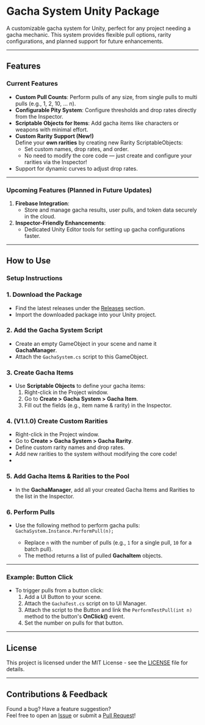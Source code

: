 # Gacha System Unity Package

A customizable gacha system for Unity, perfect for any project needing a gacha mechanic. This system provides flexible pull options, rarity configurations, and planned support for future enhancements.

---

## Features

### Current Features
- **Custom Pull Counts**: Perform pulls of any size, from single pulls to multi pulls (e.g., 1, 2, 10, ... n).
- **Configurable Pity System**: Configure thresholds and drop rates directly from the Inspector.
- **Scriptable Objects for Items**: Add gacha items like characters or weapons with minimal effort.
- **Custom Rarity Support (New!)**  
  Define your **own rarities** by creating new Rarity ScriptableObjects:
  - Set custom names, drop rates, and order.
  - No need to modify the core code — just create and configure your rarities via the Inspector!
- Support for dynamic curves to adjust drop rates.

---

### Upcoming Features (Planned in Future Updates)
1. **Firebase Integration**:
   - Store and manage gacha results, user pulls, and token data securely in the cloud.
2. **Inspector-Friendly Enhancements**:
   - Dedicated Unity Editor tools for setting up gacha configurations faster.

---

## How to Use

### Setup Instructions

### 1. Download the Package
- Find the latest releases under the [Releases](https://github.com/finn7199/Gacha-System-Package/releases) section.
- Import the downloaded package into your Unity project.

### 2. Add the Gacha System Script

-   Create an empty GameObject in your scene and name it **GachaManager**.
-   Attach the `GachaSystem.cs` script to this GameObject.

### 3. Create Gacha Items

-   Use **Scriptable Objects** to define your gacha items:
    1.  Right-click in the Project window.
    2.  Go to **Create > Gacha System > Gacha Item**.
    3.  Fill out the fields (e.g., item name & rarity) in the Inspector.

### 4. (V1.1.0) Create Custom Rarities
- Right-click in the Project window.
- Go to **Create > Gacha System > Gacha Rarity**.
- Define custom rarity names and drop rates.
- Add new rarities to the system without modifying the core code!
- 
### 5. Add Gacha Items & Rarities to the Pool

-   In the **GachaManager**, add all your created Gacha Items and Rarities to the list in the Inspector.

### 6. Perform Pulls

-   Use the following method to perform gacha pulls:    
    `GachaSystem.Instance.PerformPull(n);` 
    
    -   Replace `n` with the number of pulls (e.g., `1` for a single pull, `10` for a batch pull).
    -   The method returns a list of pulled **GachaItem** objects.

----------

### Example: Button Click

-   To trigger pulls from a button click:
    1.  Add a UI Button to your scene.
    2.  Attach the `GachaTest.cs` script on to UI Manager.
    3.  Attach the script to the Button and link the `PerformTestPull(int n)` method to the button's **OnClick()** event.
    4.  Set the number on pulls for that button.
 

----------
## License

This project is licensed under the MIT License - see the [LICENSE](LICENSE.txt) file for details.

----------
## Contributions & Feedback

Found a bug? Have a feature suggestion?  
Feel free to open an [Issue](https://github.com/finn7199/Gacha-System-Package/issues) or submit a [Pull Request](https://github.com/finn7199/Gacha-System-Package/pulls)!
